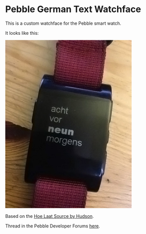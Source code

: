 Pebble German Text Watchface
==================

This is a custom watchface for the Pebble smart watch.

It looks like this:

![](/screenshot.jpg)

Based on the [Hoe Laat Source by Hudson][0].

Thread in the Pebble Developer Forums [here][1].

[0]: https://bitbucket.org/hudson/pebble
[1]: http://forums.getpebble.com/discussion/4212/watch-face-german-text